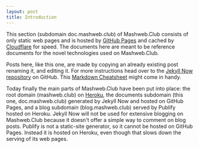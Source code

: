 ```yaml
---
layout: post
title: Introduction
---
```


This section (subdomain doc.mashweb.club) of Mashweb.Club consists
of only static web pages and is hosted by
[GitHub Pages](https://pages.github.com) and cached by
[Cloudflare](https://cloudflare.com) for speed.
The documents here are meant to be reference documents
for the novel technologies used on Mashweb.Club.

Posts here, like this one, are made by copying an already existing post
renaming it, and editing it. For more instructions head over to the [Jekyll Now repository](https://github.com/barryclark/jekyll-now) on GitHub. This [Markdown Cheatsheet](http://www.jekyllnow.com/Markdown-Style-Guide/) might come in handy.

Today finally the main parts of Mashweb.Club have been put into place:
the root domain (mashweb.club) on [Heroku](https://heroku.com),
the documents subdomain (this one, doc.mashweb.club)
generated by Jekyll Now and hosted on GitHub Pages,
and a blog subdomain (blog.mashweb.club) served by
Publify hosted on Heroku.
Jekyll Now will not be used for extensive blogging on Mashweb.Club
because it doesn't offer a simple way to comment on blog posts.
Publify is not a static-site generator, so it cannot be hosted on GitHub Pages.
Instead it is hosted on Heroku, even though that slows down the serving
of its web pages.
